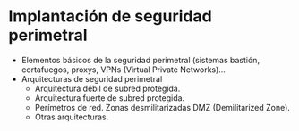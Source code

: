 # Implantación de seguridad perimetral
- Elementos básicos de la seguridad perimetral (sistemas bastión, cortafuegos, proxys, VPNs (Virtual Private Networks)…
- Arquitecturas de seguridad perimetral
  - Arquitectura débil de subred protegida.
  - Arquitectura fuerte de subred protegida.
  - Perímetros de red. Zonas desmilitarizadas DMZ (Demilitarized Zone).
  - Otras arquitecturas. 
